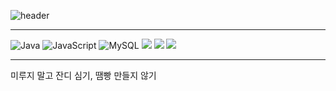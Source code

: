 ![header](https://capsule-render.vercel.app/api?type=waving&color=auto&height=300&section=header&text=⭐%20홍%20준%20호%20⭐&fontSize=90)

<!--
**HongJunny/HongJunny** is a ✨ _special_ ✨ repository because its `README.md` (this file) appears on your GitHub profile.

Here are some ideas to get you started:

- 🔭 I’m currently working on ...
- 🌱 I’m currently learning ...
- 👯 I’m looking to collaborate on ...
- 🤔 I’m looking for help with ...
- 💬 Ask me about ...
- 📫 How to reach me: ...
- 😄 Pronouns: ...
- ⚡ Fun fact: ...
-->

---

![Java](https://img.shields.io/badge/Java-000000.svg?&style=for-the-badge&logo=Java&logoColor=white) 
![JavaScript](https://img.shields.io/badge/JavaScript-000000.svg?&style=for-the-badge&logo=JavaScript&logoColor=white) 
![MySQL](https://img.shields.io/badge/MySQL-000000.svg?&style=for-the-badge&logo=MySQL&logoColor=white) 
<img src="https://img.shields.io/badge/html-000000?style=for-the-badge&logo=html5&logoColor=white"> 
<img src="https://img.shields.io/badge/css-000000?style=for-the-badge&logo=css3&logoColor=white"> 
<img src="https://img.shields.io/badge/SpringBoot-000000?style=for-the-badge&logo=SpringBoot&logoColor=white">

---

미루지 말고 잔디 심기, 땜빵 만들지 않기
